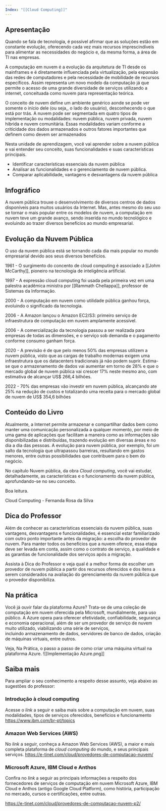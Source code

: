 ```yaml
---
Index: "[[Cloud Computing]]"
---
```

## Apresentação
Quando se fala de tecnologia, é possível afirmar que as soluções estão em constante evolução, oferecendo cada vez mais recursos imprescindíveis para alimentar as necessidades do negócio e, da mesma forma, a área de TI nas empresas.

A computação em nuvem é a evolução da arquitetura de TI desde os mainframes e é diretamente influenciada pela virtualização, pela expansão das redes de computadores e pela necessidade de mobilidade de recursos específicos. Assim representa um novo modelo da computação já que permite o acesso de uma grande diversidade de serviços utilizando a internet, conceituada como nuvem para representação teórica. 

O conceito de nuvem define um ambiente genérico aonde se pode ver somente o início dele (ou seja,, o lado do usuário), desconhecendo o que está por trás. A nuvem pode ser segmentada em quatro tipos de implementação ou modalidades: nuvem pública, nuvem privada, nuvem hibrida e nuvem comunitária. Essas modalidades variam conforme a criticidade dos dados armazenados e outros fatores importantes que definem como devem ser armazenados 

Nesta unidade de aprendizagem, você vai aprender sobre a nuvem pública e vai entender seu conceito, suas funcionalidades e suas características principais.

- Identificar características essenciais da nuvem pública
- Analisar as funcionalidades e o gerenciamento de nuvem pública.
- Comparar aplicabilidade, vantagens e desvantagens da nuvem pública

## Infográfico
A nuvem pública trouxe o desenvolvimento de diversos centros de dados disponíveis para muitos usuários da Internet. Mas, antes mesmo do seu uso se tornar o mais popular entre os modelos de nuvem, a computação em nuvem teve um grande avanço, sendo inserida no mundo tecnológico e evoluindo ao trazer diversos benefícios ao mundo empresarial.

## Evolução da Nuvem Pública
O uso da nuvem pública está se tornando cada dia mais popular no mundo empresarial devido aos seus diversos benefícios.

1961 - O surgimento do concento de cloud computing é associado a [[Johm McCarthy]], pioneiro na tecnologia de inteligência artificial.

1997 - A expressão cloud computing foi usada pela primeira vez em uma palestra acadêmica ministra por [[Rammath Chellappa]], professor de Sistemas da Informação.

2000 - A computação em nuvem como utilidade pública ganhou força, evoluindo o significado da tecnologia.

2006 - A Amazon lançou o Amazon EC2/S3: primeiro serviço de infraestrutura de computação em nuvem amplamente acessível.

2006 - A comercialização da tecnologia passou a ser realizada para empresas de todas as dimensões, e o serviço sob demanda e o pagamento conforme consumo ganham força.

2020 - A previsão é de que pelo menos 50% das empresas utilizem a nuvem pública, visto que as cargas de trabalho modernas exigem uma infraestrutura que os datacenters tradicionais já não podem suprir.
Estima-se que o armazenamento de dados vai aumentar em torno de 28% e que o mercado global de nuvem pública vai crescer 17% neste mesmo ano, com estimativa de alcançar US$ 266,4 bilhões.

2022 - 70% das empresas vão investir em nuvem pública, alcançando ate 25% na redução de custos e totalizando uma receita para o mercado global de nuvem de US$ 354,6 bilhões

## Conteúdo do Livro
Atualmente, a Internet permite armazenar e compartilhar dados bem como manter uma comunicação personalizada a qualquer momento, por meio de uma gama de aplicações que facilitam a maneira como as informações são disponibilizadas e distribuídas, trazendo evolução em diversas áreas e no dia a dia das pessoas. A evolução para nuvem pública, por exemplo, foi um salto da tecnologia que ultrapassou barreiras, resultando em gastos menores, entre outras possibilidades que contribuem para o bem do negócio.

No capítulo Nuvem pública, da obra _Cloud computing_, você vai estudar, detalhadamente, as características e o funcionamento da nuvem pública, aprofundando-se no seu conceito.

Boa leitura.

Cloud Computing - Fernanda Rosa da Silva 

## Dica do Professor
Além de conhecer as características essenciais da nuvem pública, suas vantagens, desvantagens e funcionalidades, é essencial estar familiarizado com outro ponto importante antes da migração: a escolha do provedor de nuvem. Para manter todos os benefícios que a nuvem oferece, essa etapa deve ser levada em conta, assim como o contrato de serviço, a qualidade e as garantias de funcionalidade dos serviços após a migração.

Assista à Dica do Professor e veja qual é a melhor forma de escolher um provedor de nuvem pública a partir dos recursos oferecidos e dos itens a serem considerados na avaliação do gerenciamento da nuvem pública que o provedor disponibiliza.​​​​​​​

## Na prática
Você já ouvir falar da plataforma Azure? Trata-se de uma coleção de computação em nuvem oferecida pela Microsoft, mundialmente, para uso público. A Azure opera para oferecer efetividade, confiabilidade, segurança e economia operacional, além de ser um provedor de serviço de nuvem muito utilizado, viabilizando uma série de serviços, incluindo armazenamento de dados, servidores de banco de dados, criação de máquinas virtuais, entre outros.

Veja, Na Prática, o passo a passo de como criar uma máquina virtual na plataforma Azure.
![[Implementação Azure.png]]
## Saiba mais
Para ampliar o seu conhecimento a respeito desse assunto, veja abaixo as sugestões do professor:
### Introdução à cloud computing
Acesse o _link_ a seguir e saiba mais sobre a computação em nuvem, suas modalidades, tipos de serviços oferecidos, benefícios e funcionamento
https://www.ibm.com/br-pt/topics

### Amazon Web Services (AWS)
No _link_ a seguir, conheça a Amazon Web Services (AWS), a maior e mais completa plataforma de _cloud computing_ do mundo, e seus principais serviços.
https://e-tinet.com/cloud/provedores-de-computacao-nuvem/

### Microsoft Azure, IBM Cloud e Anthos
Confira no _link_ a seguir as principais informações a respeito dos fornecedores de serviços de computação em nuvem Microsoft Azure, IBM Cloud e Anthos (antigo Google Cloud Platform), como história, participação no mercado, cursos e certificações, entre outras.

https://e-tinet.com/cloud/provedores-de-computacao-nuvem-p2/